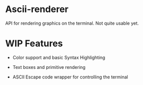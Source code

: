 # Ascii-renderer
API for rendering graphics on the terminal. Not quite usable yet.
# WIP Features

* Color support and basic Syntax Highlighting

* Text boxes and primitive rendering

* ASCII Escape code wrapper for controlling the terminal
